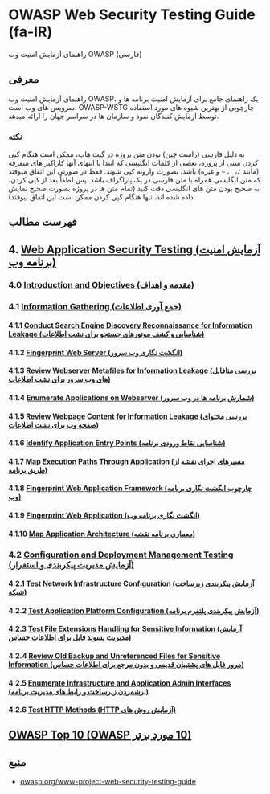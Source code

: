 # OWASP Web Security Testing Guide (fa-IR)

راهنمای آزمایش امنیت وب OWASP (فارسی)

## معرفی

راهنمای آزمایش امنیت وب OWASP، یک راهنمای جامع برای آزمایش امنیت برنامه ها و سرویس های وب است. OWASP-WSTG چارچوبی از بهترین شیوه های مورد استفاده توسط آزمایش کنندگان نفوذ و سازمان ها در سراسر جهان را ارائه میدهد.

### نکته

به دلیل فارسی (راست چین) بودن متن پروژه در گیت هاب، ممکن است هنگام کپی کردن متنی از پروژه، بعضی از کلمات انگلیسی که ابتدا یا انتهای آنها کاراکتر های متفرقه (مانند `/`، `.`، `~` و غیره) باشد، بصورت وارونه کپی شوند. فقط در صورتی این اتفاق میوفتد که متن انگلیسی همراه با متن فارسی در یک پاراگراف باشد. پس لطفاً بعد از کپی کردن، به صحیح بودن متن های انگلیسی دقت کنید (تمام متن ها در پروژه بصورت صحیح نمایش داده شده اند، تنها هنگام کپی کردن ممکن است این اتفاق بیوفتد).

## فهرست مطالب

## 4. [Web Application Security Testing (آزمایش امنیت برنامه وب)](4-Web_Application_Security_Testing/)

### 4.0 [Introduction and Objectives (مقدمه و اهداف)](4-Web_Application_Security_Testing/00-Introduction_and_Objectives/README.md)

### 4.1 [Information Gathering (جمع آوری اطلاعات)](4-Web_Application_Security_Testing/01-Information_Gathering/README.md)

#### 4.1.1 [Conduct Search Engine Discovery Reconnaissance for Information Leakage (شناسایی و کشف موتورهای جستجو برای نشت اطلاعات)](4-Web_Application_Security_Testing/01-Information_Gathering/01-Conduct_Search_Engine_Discovery_Reconnaissance_for_Information_Leakage.md)

#### 4.1.2 [Fingerprint Web Server (انگشت نگاری وب سرور)](4-Web_Application_Security_Testing/01-Information_Gathering/02-Fingerprint_Web_Server.md)

#### 4.1.3 [Review Webserver Metafiles for Information Leakage (بررسی متافایل های وب سرور برای نشت اطلاعات)](4-Web_Application_Security_Testing/01-Information_Gathering/03-Review_Webserver_Metafiles_for_Information_Leakage.md)

#### 4.1.4 [Enumerate Applications on Webserver (شمارش برنامه ها در وب سرور)](4-Web_Application_Security_Testing/01-Information_Gathering/04-Enumerate_Applications_on_Webserver.md)

#### 4.1.5 [Review Webpage Content for Information Leakage (بررسی محتوای صفحه وب برای نشت اطلاعات)](4-Web_Application_Security_Testing/01-Information_Gathering/05-Review_Webpage_Content_for_Information_Leakage.md)

#### 4.1.6 [Identify Application Entry Points (شناسایی نقاط ورودی برنامه)](4-Web_Application_Security_Testing/01-Information_Gathering/06-Identify_Application_Entry_Points.md)

#### 4.1.7 [Map Execution Paths Through Application (مسیرهای اجرای نقشه از طریق برنامه)](4-Web_Application_Security_Testing/01-Information_Gathering/07-Map_Execution_Paths_Through_Application.md)

#### 4.1.8 [Fingerprint Web Application Framework (چارچوب انگشت نگاری برنامه وب)](4-Web_Application_Security_Testing/01-Information_Gathering/08-Fingerprint_Web_Application_Framework.md)

#### 4.1.9 [Fingerprint Web Application (انگشت نگاری برنامه وب)](4-Web_Application_Security_Testing/01-Information_Gathering/09-Fingerprint_Web_Application.md)

#### 4.1.10 [Map Application Architecture (معماری برنامه نقشه)](4-Web_Application_Security_Testing/01-Information_Gathering/10-Map_Application_Architecture.md)

### 4.2 [Configuration and Deployment Management Testing (آزمایش مدیریت پیکربندی و استقرار)](4-Web_Application_Security_Testing/02-Configuration_and_Deployment_Management_Testing/README.md)

#### 4.2.1 [Test Network Infrastructure Configuration (آزمایش پیکربندی زیرساخت شبکه)](4-Web_Application_Security_Testing/02-Configuration_and_Deployment_Management_Testing/01-Test_Network_Infrastructure_Configuration.md)

#### 4.2.2 [Test Application Platform Configuration (آزمایش پیکربندی پلتفرم برنامه)](4-Web_Application_Security_Testing/02-Configuration_and_Deployment_Management_Testing/02-Test_Application_Platform_Configuration.md)

#### 4.2.3 [Test File Extensions Handling for Sensitive Information (آزمایش مدیریت پسوند فایل برای اطلاعات حساس)](4-Web_Application_Security_Testing/02-Configuration_and_Deployment_Management_Testing/03-Test_File_Extensions_Handling_for_Sensitive_Information.md)

#### 4.2.4 [Review Old Backup and Unreferenced Files for Sensitive Information (مرور فایل های پشتیبان قدیمی و بدون مرجع برای اطلاعات حساس)](4-Web_Application_Security_Testing/02-Configuration_and_Deployment_Management_Testing/04-Review_Old_Backup_and_Unreferenced_Files_for_Sensitive_Information.md)

#### 4.2.5 [Enumerate Infrastructure and Application Admin Interfaces (برشمردن زیرساخت و رابط های مدیریت برنامه)](4-Web_Application_Security_Testing/02-Configuration_and_Deployment_Management_Testing/05-Enumerate_Infrastructure_and_Application_Admin_Interfaces.md)

#### 4.2.6 [Test HTTP Methods &#x202b;(آزمایش روش های HTTP)](4-Web_Application_Security_Testing/02-Configuration_and_Deployment_Management_Testing/06-Test_HTTP_Methods.md)

## [OWASP Top 10 &#x202b;(10 مورد برتر OWASP)](OWASP_Top_10/)

## منبع

- [owasp.org/www-project-web-security-testing-guide](https://owasp.org/www-project-web-security-testing-guide/)
